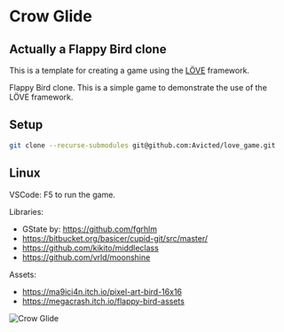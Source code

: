 # Crow Glide
## Actually a Flappy Bird clone

This is a template for creating a game using the [LÖVE](https://love2d.org/) framework.

Flappy Bird clone.  This is a simple game to demonstrate the use of the LÖVE framework.

## Setup
```bash
git clone --recurse-submodules git@github.com:Avicted/love_game.git
```

## Linux
VSCode: F5 to run the game.

Libraries:
- GState by: https://github.com/fgrhlm
- https://bitbucket.org/basicer/cupid-git/src/master/
- https://github.com/kikito/middleclass
- https://github.com/vrld/moonshine


Assets:
- https://ma9ici4n.itch.io/pixel-art-bird-16x16
- https://megacrash.itch.io/flappy-bird-assets


![Crow Glide](resources/crow_glide.gif)
